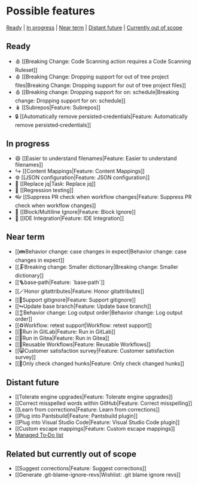 # Possible features

[Ready](#ready) | [In progress](#in-progress) | [Near term](#near-term) | [Distant future](#distant-future) | [Currently out of scope](#related-but-currently-out-of-scope)

## Ready

- 🩸 [[Breaking Change: Code Scanning action requires a Code Scanning Ruleset]]
- 🩸 [[Breaking Change: Dropping support for out of tree project files|Breaking Change: Dropping support for out of tree project files]]
- 🩸 [[Breaking change: Dropping support for on: schedule|Breaking change: Dropping support for on: schedule]]
- 🪆 [[Subrepos|Feature: Subrepos]]
- 🔒 [[Automatically remove persisted‐credentials|Feature: Automatically remove persisted‐credentials]]

## In progress

- 😄 [[Easier to understand filenames|Feature: Easier to understand filenames]]
- ↪️ [[Content Mappings|Feature: Content Mappings]]
- ⚙️ [[JSON configuration|Feature: JSON configuration]]
- 🔧 [[Replace jq|Task: Replace jq]]
- 🧪 [[Regression testing]]
- 👓 [[Suppress PR check when workflow changes|Feature: Suppress PR check when workflow changes]]
- 🧱 [[Block/Multiline Ignore|Feature: Block Ignore]]
- 🌉 [[IDE Integration|Feature: IDE Integration]]

## Near term

- [[👪Behavior change: case changes in expect|Behavior change: case changes in expect]]
- [[🗜️Breaking change: Smaller dictionary|Breaking change: Smaller dictionary]]
- [[🪜base‐path|Feature: \`base‐path\`]]
- [[🪄Honor gitattributes|Feature: Honor gitattributes]]
- [[🙈Support gitignore|Feature: Support gitignore]]
- [[↬Update base branch|Feature: Update base branch]]
- [[↕️Behavior change: Log output order|Behavior change: Log output order]]
- [[♻️Workflow: retest support|Workflow: retest support]]
- [[🏃Run in GitLab|Feature: Run in GitLab]]
- [[🏃Run in Gitea|Feature: Run in Gitea]]
- [[📄Reusable Workflows|Feature: Reusable Workflows]]
- [[😸Customer satisfaction survey|Feature: Customer satisfaction survey]]
- [[🍪Only check changed hunks|Feature: Only check changed hunks]]

## Distant future

- [[Tolerate engine upgrades|Feature: Tolerate engine upgrades]]
- [[Correct misspelled words within GitHub|Feature: Correct misspelling]]
- [[Learn from corrections|Feature: Learn from corrections]]
- [[Plug into Pantsbuild|Feature: Pantsbuild plugin]]
- [[Plug into Visual Studio Code|Feature: Visual Studio Code plugin]]
- [[Custom escape mappings|Feature: Custom escape mappings]]
- [Managed To‐Do list](https://github.com/check-spelling/check-spelling/wiki/Feature:-Managed-To%E2%80%90Do-list)

## Related but currently out of scope

- [[Suggest corrections|Feature: Suggest corrections]]
- [[Generate .git-blame-ignore-revs|Wishlist: .git blame ignore revs]]
